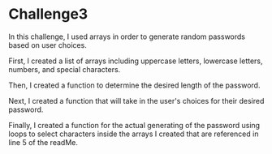 # Challenge3

In this challenge, I used arrays in order to generate random passwords based on user choices. 

First, I created a list of arrays including uppercase letters, lowercase letters, numbers, and special characters. 

Then, I created a function to determine the desired length of the password. 

Next, I created a function that will take in the user's choices for their desired password. 

Finally, I created a function for the actual generating of the password using loops to select characters inside the arrays I created that are referenced in line 5 of the readMe. 
